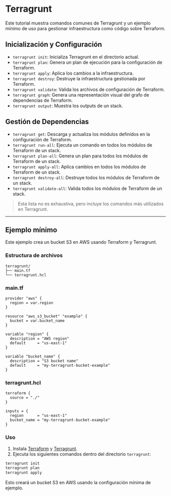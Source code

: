 # Terragrunt

Este tutorial muestra comandos comunes de Terragrunt y un ejemplo mínimo de uso para gestionar infraestructura como código sobre Terraform.

## Inicialización y Configuración
- `terragrunt init`: Inicializa Terragrunt en el directorio actual.
- `terragrunt plan`: Genera un plan de ejecución para la configuración de Terraform.
- `terragrunt apply`: Aplica los cambios a la infraestructura.
- `terragrunt destroy`: Destruye la infraestructura gestionada por Terraform.
- `terragrunt validate`: Valida los archivos de configuración de Terraform.
- `terragrunt graph`: Genera una representación visual del grafo de dependencias de Terraform.
- `terragrunt output`: Muestra los outputs de un stack.

## Gestión de Dependencias
- `terragrunt get`: Descarga y actualiza los módulos definidos en la configuración de Terraform.
- `terragrunt run-all`: Ejecuta un comando en todos los módulos de Terraform de un stack.
- `terragrunt plan-all`: Genera un plan para todos los módulos de Terraform de un stack.
- `terragrunt apply-all`: Aplica cambios en todos los módulos de Terraform de un stack.
- `terragrunt destroy-all`: Destruye todos los módulos de Terraform de un stack.
- `terragrunt validate-all`: Valida todos los módulos de Terraform de un stack.

> Esta lista no es exhaustiva, pero incluye los comandos más utilizados en Terragrunt.

---

## Ejemplo mínimo

Este ejemplo crea un bucket S3 en AWS usando Terraform y Terragrunt.

### Estructura de archivos

```
terragrunt/
├── main.tf
└── terragrunt.hcl
```

### main.tf
```hcl
provider "aws" {
  region = var.region
}

resource "aws_s3_bucket" "example" {
  bucket = var.bucket_name
}

variable "region" {
  description = "AWS region"
  default     = "us-east-1"
}

variable "bucket_name" {
  description = "S3 bucket name"
  default     = "my-terragrunt-bucket-example"
}
```

### terragrunt.hcl
```hcl
terraform {
  source = "./"
}

inputs = {
  region      = "us-east-1"
  bucket_name = "my-terragrunt-bucket-example"
}
```

### Uso

1. Instala [Terraform](https://www.terraform.io/downloads.html) y [Terragrunt](https://terragrunt.gruntwork.io/docs/getting-started/install/).
2. Ejecuta los siguientes comandos dentro del directorio `terragrunt`:

```bash
terragrunt init
terragrunt plan
terragrunt apply
```

Esto creará un bucket S3 en AWS usando la configuración mínima de ejemplo.
